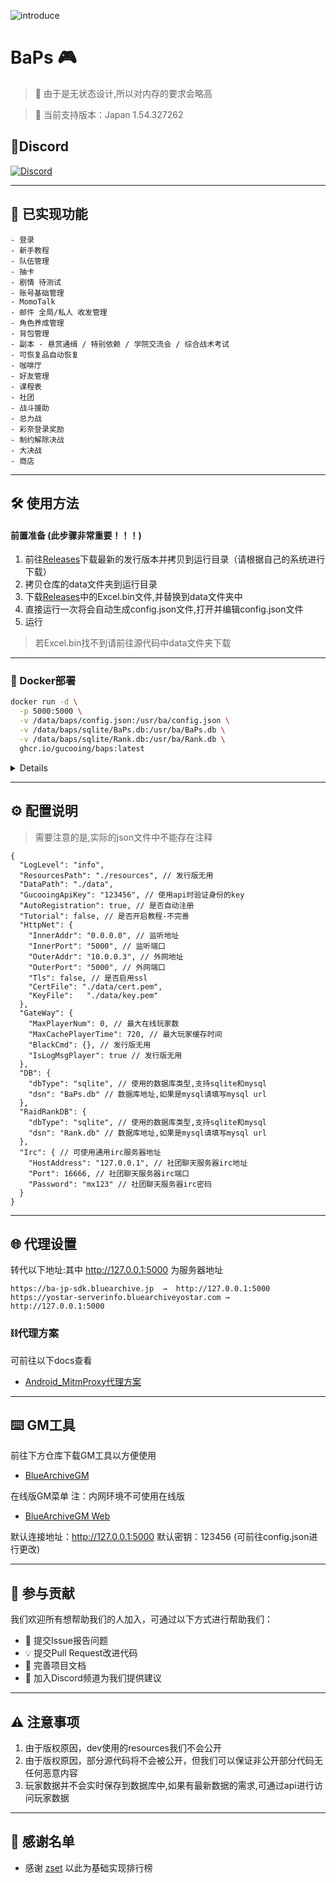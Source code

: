 ![introduce](https://socialify.git.ci/gucooing/BaPs/image?description=1&font=Source+Code+Pro&forks=1&issues=1&language=1&name=1&owner=1&pattern=Plus&pulls=1&stargazers=1&theme=Light)

# BaPs 🎮

> 🌟 由于是无状态设计,所以对内存的要求会略高
  
> 📅 当前支持版本：Japan 1.54.327262

## 📍Discord

[![Discord](https://img.shields.io/badge/Join-Discord-blue?logo=discord&logoSize=auto)](https://discord.gg/222yVp6pUq)


---
## 🚀 已实现功能
```
- 登录  
- 新手教程  
- 队伍管理  
- 抽卡  
- 剧情 待测试  
- 账号基础管理  
- MomoTalk  
- 邮件 全局/私人 收发管理  
- 角色养成管理  
- 背包管理  
- 副本 - 悬赏通缉 / 特别依赖 / 学院交流会 / 综合战术考试  
- 可恢复品自动恢复  
- 咖啡厅  
- 好友管理  
- 课程表  
- 社团  
- 战斗援助  
- 总力战  
- 彩奈登录奖励  
- 制约解除决战  
- 大决战  
- 商店
```
---
## 🛠️ 使用方法

#### 前置准备 (此步骤非常重要！！！)

1. 前往[Releases](https://github.com/gucooing/BaPs/releases/latest)下载最新的发行版本并拷贝到运行目录（请根据自己的系统进行下载）
2. 拷贝仓库的data文件夹到运行目录
3. 下载[Releases](https://github.com/gucooing/BaPs/releases/latest)中的Excel.bin文件,并替换到data文件夹中
4. 直接运行一次将会自动生成config.json文件,打开并编辑config.json文件
5. 运行

>若Excel.bin找不到请前往源代码中data文件夹下载
---

### 🐳 Docker部署
```bash
docker run -d \
  -p 5000:5000 \
  -v /data/baps/config.json:/usr/ba/config.json \
  -v /data/baps/sqlite/BaPs.db:/usr/ba/BaPs.db \
  -v /data/baps/sqlite/Rank.db:/usr/ba/Rank.db \
  ghcr.io/gucooing/baps:latest
``` 
<details>
你展开了一个可用的镜像加速,这个镜像加速站来源于网络

```
docker run -d \
  -p 5000:5000 \
  -v /data/baps/config.json:/usr/ba/config.json \
  -v /data/baps/sqlite/BaPs.db:/usr/ba/BaPs.db \
  -v /data/baps/sqlite/Rank.db:/usr/ba/Rank.db \
  ghcr.nju.edu.cn/gucooing/baps:latest
```
</details>

---

## ⚙️ 配置说明
>需要注意的是,实际的json文件中不能存在注释
```
{
  "LogLevel": "info",
  "ResourcesPath": "./resources", // 发行版无用
  "DataPath": "./data",
  "GucooingApiKey": "123456", // 使用api时验证身份的key
  "AutoRegistration": true, // 是否自动注册
  "Tutorial": false, // 是否开启教程-不完善
  "HttpNet": {
    "InnerAddr": "0.0.0.0", // 监听地址
    "InnerPort": "5000", // 监听端口
    "OuterAddr": "10.0.0.3", // 外网地址
    "OuterPort": "5000", // 外网端口
    "Tls": false, // 是否启用ssl
    "CertFile": "./data/cert.pem",
    "KeyFile":   "./data/key.pem"
  },
  "GateWay": {
    "MaxPlayerNum": 0, // 最大在线玩家数
    "MaxCachePlayerTime": 720, // 最大玩家缓存时间
    "BlackCmd": {}, // 发行版无用
    "IsLogMsgPlayer": true // 发行版无用
  },
  "DB": {
    "dbType": "sqlite", // 使用的数据库类型,支持sqlite和mysql
    "dsn": "BaPs.db" // 数据库地址,如果是mysql请填写mysql url
  },
  "RaidRankDB": {
    "dbType": "sqlite", // 使用的数据库类型,支持sqlite和mysql
    "dsn": "Rank.db" // 数据库地址,如果是mysql请填写mysql url
  },
  "Irc": { // 可使用通用irc服务器地址
    "HostAddress": "127.0.0.1", // 社团聊天服务器irc地址
    "Port": 16666, // 社团聊天服务器irc端口
    "Password": "mx123" // 社团聊天服务器irc密码
  }
}
```
---

## 🌐 代理设置
转代以下地址:其中 http://127.0.0.1:5000 为服务器地址
```plaintext
https://ba-jp-sdk.bluearchive.jp  →  http://127.0.0.1:5000
https://yostar-serverinfo.bluearchiveyostar.com → http://127.0.0.1:5000
```

### ⛓️代理方案

可前往以下docs查看
- [Android_MitmProxy代理方案](Android_Mitmproxy_Readme_ZH.md)

---

## ⌨️ GM工具
前往下方仓库下载GM工具以方便使用

- [BlueArchiveGM](https://github.com/PrimeStudentCouncil/BlueArchiveGM/releases/latest)

在线版GM菜单
注：内网环境不可使用在线版

- [BlueArchiveGM Web](https://gm.bluearchive.cc)

默认连接地址：http://127.0.0.1:5000 
默认密钥：123456 (可前往config.json进行更改)

---
## 🤝 参与贡献
我们欢迎所有想帮助我们的人加入，可通过以下方式进行帮助我们：
- 🐛 提交Issue报告问题
- 💡 提交Pull Request改进代码
- 📖 完善项目文档
- 🚀 加入Discord频道为我们提供建议
---

## ⚠️ 注意事项
1. 由于版权原因，dev使用的resources我们不会公开
2. 由于版权原因，部分源代码将不会被公开，但我们可以保证非公开部分代码无任何恶意内容
3. 玩家数据并不会实时保存到数据库中,如果有最新数据的需求,可通过api进行访问玩家数据

---
## 🤜 感谢名单

- 感谢 [zset](https://github.com/liyiheng/zset) 以此为基础实现排行榜